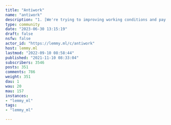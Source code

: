 ```yaml
---
title: "Antiwork" 
name: "antiwork"
description: "1. [We're trying to improving working conditions and pay. ](https://en.wikipedia.org/wiki/Refusal_of_work#Concerns_over_wage_slavery)2. We're trying to reduce the numbers of hours a person has to work.3. [We talk about the end of paid work being mandatory for survival.](https://lemmy.ml/post/111291)**Partnerships:*** [Matrix/Element chatroom](https://matrix.to/#/#antiwork:matrix.org)* [Discord](https://discord.gg/hbtukJCqc9) (channel: #antiwork)* IRC: #antiwork on [IRCNow.org](https://ircnow.org/) (i.e., connect to ircs://irc.ircnow.org and `/join #antiwork`)* Your facebook group link here* Your x link here* [lemmy.ca/c/antiwork](https://lemmy.ca/c/antiwork)"
type: community
date: "2023-06-30 13:15:19"
draft: false
nsfw: false
actor_id: "https://lemmy.ml/c/antiwork"
host: lemmy.ml
lastmod: "2022-09-10 08:58:44"
published: "2021-11-10 08:33:04"
subscribers: 3546
posts: 351
comments: 786
weight: 351
dau: 1
wau: 20
mau: 157
instances:
- "lemmy_ml"
tags: 
- "lemmy_ml"

---
```

